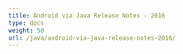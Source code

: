 ```yaml
---
title: Android via Java Release Notes - 2016
type: docs
weight: 50
url: /java/android-via-java-release-notes-2016/
---
```



